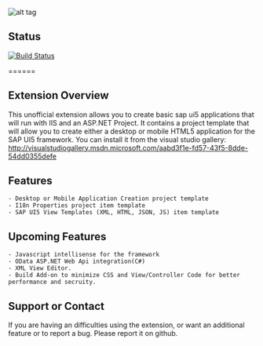 ![alt tag](http://sap.github.io/openui5/images/OpenUI5_new_big_side.png)
## Status
[![Build Status](https://travis-ci.org/asebak/UI5-VisualStudioPlugin.svg)](https://travis-ci.org/asebak/UI5-VisualStudioPlugin)

======
## Extension Overview
This unofficial extension allows you to create basic sap ui5 applications that will run with IIS and an ASP.NET Project. It contains a project template that will allow you to create either a desktop or mobile HTML5 application for the SAP UI5 framework. 
You can install it from the visual studio gallery:
http://visualstudiogallery.msdn.microsoft.com/aabd3f1e-fd57-43f5-8dde-54dd0355defe
## Features
```
- Desktop or Mobile Application Creation project template
- I18n Properties project item template
- SAP UI5 View Templates (XML, HTML, JSON, JS) item template
```

## Upcoming Features
```
- Javascript intellisense for the framework
- OData ASP.NET Web Api integration(C#)
- XML View Editor.
- Build Add-on to minimize CSS and View/Controller Code for better performance and secruity.
```
## Support or Contact
If you are having an difficulties using the extension, or want an additional feature or to report a bug.  Please report it on github.
